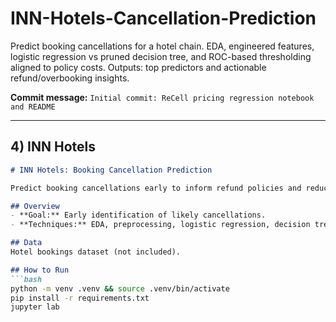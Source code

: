 # INN-Hotels-Cancellation-Prediction
Predict booking cancellations for a hotel chain. EDA, engineered features, logistic regression vs pruned decision tree, and ROC-based thresholding aligned to policy costs. Outputs: top predictors and actionable refund/overbooking insights.

**Commit message:** `Initial commit: ReCell pricing regression notebook and README`

---

## 4) INN Hotels

```markdown
# INN Hotels: Booking Cancellation Prediction

Predict booking cancellations early to inform refund policies and reduce lost revenue.

## Overview
- **Goal:** Early identification of likely cancellations.
- **Techniques:** EDA, preprocessing, logistic regression, decision trees with pruning, multicollinearity checks, ROC-AUC thresholding.

## Data
Hotel bookings dataset (not included).

## How to Run
```bash
python -m venv .venv && source .venv/bin/activate
pip install -r requirements.txt
jupyter lab
